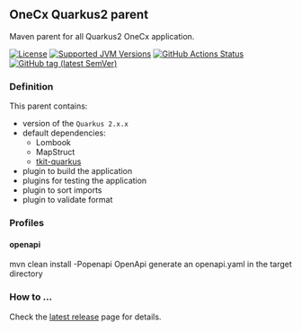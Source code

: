 ## OneCx Quarkus2 parent

Maven parent for all Quarkus2 OneCx application.

[![License](https://img.shields.io/github/license/onecx/onecx-quarkus2-parent?style=for-the-badge&logo=apache)](https://www.apache.org/licenses/LICENSE-2.0)
[![Supported JVM Versions](https://img.shields.io/badge/JVM-17-brightgreen.svg?style=for-the-badge&logo=Java)](https://openjdk.org/projects/jdk/17/)
[![GitHub Actions Status](https://img.shields.io/github/actions/workflow/status/onecx/onecx-quarkus2-parent/build.yml?logo=GitHub&style=for-the-badge)](https://github.com/onecx/onecx-quarkus2-parent/actions/workflows/build.yml)
[![GitHub tag (latest SemVer)](https://img.shields.io/github/v/release/onecx/onecx-quarkus2-parent?display_name=tag&sort=semver&logo=github&style=for-the-badge)](https://github.com/onecx/onecx-quarkus2-parent/releases/latest)

### Definition

This parent contains:
* version of the `Quarkus 2.x.x`
* default dependencies:
  * Lombook 
  * MapStruct
  * [tkit-quarkus](https://github.com/1000kit/tkit-quarkus)
* plugin to build the application
* plugins for testing the application
* plugin to sort imports
* plugin to validate format

### Profiles

#### openapi
mvn clean install -Popenapi
OpenApi generate an openapi.yaml in the target directory

### How to ...

Check the [latest release](https://github.com/onecx/onecx-quarkus2-parent/releases/latest) page for details.
